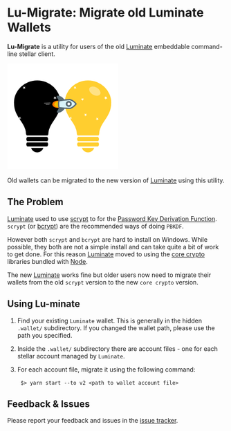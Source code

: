 # Lu-Migrate: Migrate old Luminate Wallets

**Lu-Migrate** is a utility for users of the old
[Luminate](https://github.com/theproductiveprogrammer/luminate)
embeddable command-line stellar client.


![lu-migrate.png](lu-migrate.png)


Old wallets can be migrated to the new version of
[Luminate](https://github.com/theproductiveprogrammer/luminate) using
this utility.


## The Problem

[Luminate](https://github.com/theproductiveprogrammer/luminate) used to
use [scrypt](https://www.npmjs.com/package/scrypt) to for the [Password
Key Derivation Function](https://en.wikipedia.org/wiki/PBKDF2). `scrypt`
(or [bcrypt](https://www.npmjs.com/package/bcrypt)) are the recommended
ways of doing `PBKDF`.

However both `scrypt` and `bcrypt` are hard to install on Windows. While
possible, they both are not a simple install and can take quite a bit of
work to get done. For this reason
[Luminate](https://github.com/theproductiveprogrammer/luminate) moved to
using the [core crypto](https://nodejs.org/api/crypto.html) libraries
bundled with [Node](http://nodejs.org).

The new [Luminate](https://github.com/theproductiveprogrammer/luminate)
works fine but older users now need to migrate their wallets from the
old `scrypt` version to the new `core crypto` version.


## Using Lu-minate

1. Find your existing `Luminate` wallet. This is generally in the hidden
   `.wallet/` subdirectory. If you changed the wallet path, please use
   the path you specified.
2. Inside the `.wallet/` subdirectory there are account files - one for
   each stellar account managed by `Luminate`.
3. For each account file, migrate it using the following command:

        $> yarn start --to v2 <path to wallet account file>


## Feedback & Issues

Please report your feedback and issues in the
[issue tracker](https://github.com/theproductiveprogrammer/lu-migrate/issues).

